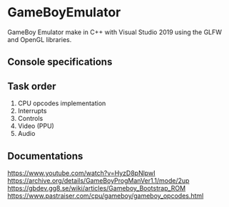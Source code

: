 # GameBoyEmulator

GameBoy Emulator make in C++ with Visual Studio 2019 using the GLFW and OpenGL libraries.

## Console specifications

## Task order

1. CPU opcodes implementation
2. Interrupts
3. Controls
4. Video (PPU)
5. Audio

## Documentations  

<https://www.youtube.com/watch?v=HyzD8pNlpwI>  
<https://archive.org/details/GameBoyProgManVer1.1/mode/2up>  
<https://gbdev.gg8.se/wiki/articles/Gameboy_Bootstrap_ROM>  
<https://www.pastraiser.com/cpu/gameboy/gameboy_opcodes.html>  
